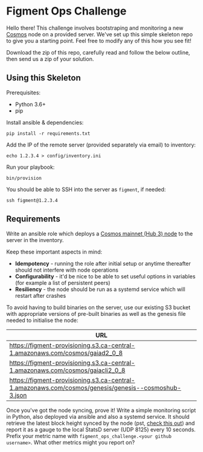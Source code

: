 # Figment Ops Challenge

Hello there! This challenge involves bootstraping and monitoring a new [Cosmos](https://cosmos.network/) node on a provided server. We've set up this simple skeleton repo to give you a starting point. Feel free to modify any of this how you see fit!

Download the zip of this repo, carefully read and follow the below outline, then send us a zip of your solution.


## Using this Skeleton

Prerequisites:

- Python 3.6+
- pip

Install ansible & dependencies:

    pip install -r requirements.txt

Add the IP of the remote server (provided separately via email) to inventory:

    echo 1.2.3.4 > config/inventory.ini

Run your playbook:

    bin/provision

You should be able to SSH into the server as `figment`, if needed:

    ssh figment@1.2.3.4


## Requirements

Write an ansible role which deploys a [Cosmos mainnet (Hub 3) node](https://hub.cosmos.network/master/gaia-tutorials/join-mainnet.html) to the server in the inventory.

Keep these important aspects in mind:

- **Idempotency** - running the role after initial setup or anytime thereafter should not interfere with node operations
- **Configurability** - it'd be nice to be able to set useful options in variables (for example a list of persistent peers)
- **Resiliency** - the node should be run as a systemd service which will restart after crashes

To avoid having to build binaries on the server, use our existing S3 bucket with appropriate versions of pre-built binaries as well as the genesis file needed to initialise the node:

| URL                                                                                                 |
|-----------------------------------------------------------------------------------------------------|
| https://figment-provisioning.s3.ca-central-1.amazonaws.com/cosmos/gaiad2_0_8                        |
| https://figment-provisioning.s3.ca-central-1.amazonaws.com/cosmos/gaiacli2_0_8                      |
| https://figment-provisioning.s3.ca-central-1.amazonaws.com/cosmos/genesis/genesis--cosmoshub-3.json |

Once you've got the node syncing, prove it! Write a simple monitoring script in Python, also deployed via ansible and also a systemd service. It should retrieve the latest block height synced by the node (pst, [check this out](https://docs.tendermint.com/master/rpc/)) and report it as a gauge to the local StatsD server (UDP 8125) every 10 seconds. Prefix your metric name with `figment_ops_challenge.<your github username>`. What other metrics might you report on?
